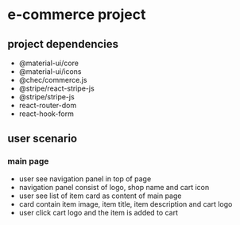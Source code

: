 # e-commerce project

## project dependencies

- @material-ui/core
- @material-ui/icons
- @chec/commerce.js
- @stripe/react-stripe-js
- @stripe/stripe-js
- react-router-dom
- react-hook-form

## user scenario

### main page

- user see navigation panel in top of page
- navigation panel consist of logo, shop name and cart icon
- user see list of item card as content of main page
- card contain item image, item title, item description and cart logo
- user click cart logo and the item is added to cart
